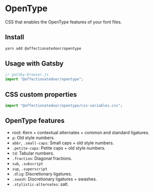# OpenType

CSS that enables the OpenType features of your font files.

## Install

```bash
yarn add @affectionatedoor/opentype
```

## Usage with Gatsby

```js
// gatsby-browser.js
import "@affectionatedoor/opentype";
```

## CSS custom properties

```js
import "@affectionatedoor/opentype/css-variables.css";
```

## OpenType features

- root: Kern + contextual alternates + common and standard ligatures.
- `p`: Old style numbers.
- `abbr`, `.small-caps`: Small caps + old style numbers.
- `.petite-caps`: Petite caps + old style numbers.
- `td`: Tabular numbers.
- `.fraction`: Diagonal fractions.
- `sub`, `.subscript`
- `sup`, `.superscript`
- `.dlig`: Discretionary ligatures.
- `.swash`: Discretionary ligatures + swashes.
- `.stylistic-alternates`: salt.
